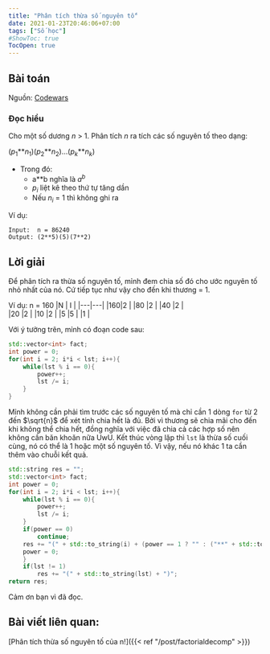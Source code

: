 ```yaml
---
title: "Phân tích thừa số nguyên tố"
date: 2021-01-23T20:46:06+07:00
tags: ["Số học"]
#ShowToc: true
TocOpen: true
---
```

## Bài toán 
Nguồn: [Codewars](https://www.codewars.com/kata/54d512e62a5e54c96200019e)
### Đọc hiểu
Cho một số dương $n$ > 1. Phân tích $n$ ra tích các số nguyên tố theo dạng:

($p_1$\*\*$n_1$)($p_2$\*\*$n_2$)...($p_k$\*\*$n_k$) 
- Trong đó: 
    - a**b nghĩa là $a^b$
    - $p_i$ liệt kê theo thứ tự tăng dần
    - Nếu $n_i$ = 1 thì không ghi ra

Ví dụ:
```
Input:  n = 86240
Output: (2**5)(5)(7**2)
```
## Lời giải 
Để phân tích ra thừa số nguyên tố, mỉnh đem chia số đó cho ước nguyên tố nhỏ nhất của nó. Cứ tiếp tục như vậy cho đến khi thương = 1.

Ví dụ: n = 160
|N  | I |
|---|---|
|160|2  |
|80 |2  |
|40 |2  |   
|20 |2  |
|10 |2  |
|5  |5  |
|1  |

Với ý tưởng trên, mỉnh có đoạn code sau:
```cpp
std::vector<int> fact;
int power = 0;
for(int i = 2; i*i < lst; i++){
    while(lst % i == 0){
		power++;
		lst /= i;
	}
}
```
Mỉnh không cần phải tìm trước các số nguyên tố mà chỉ cần 1 dòng `for` từ 2 đến $\sqrt{n}$ để xét tính chia hết là đủ. Bởi vì thương sẽ chia mãi cho đến khi không thể chia hết, đồng nghĩa với việc đã chia cả các hợp số nên không cần băn khoăn nữa UwU. Kết thúc vòng lặp thì `lst` là thừa số cuối cùng, nó có thể là 1 hoặc một số nguyên tố. Vì vậy, nếu nó khác 1 ta cần thêm vào chuỗi kết quả.
```cpp
std::string res = "";
std::vector<int> fact;
int power = 0;
for(int i = 2; i*i < lst; i++){
    while(lst % i == 0){
        power++;
        lst /= i;
    }
    if(power == 0)
        continue;
    res += "(" + std::to_string(i) + (power == 1 ? "" : ("**" + std::to_string(power))) + ")";
    power = 0;
    }   
    if(lst != 1)
        res += "(" + std::to_string(lst) + ")";
return res;
```
Cảm ơn bạn vì đã đọc.
## Bài viết liên quan:
[Phân tích thừa số nguyên tố của n!]({{< ref "/post/factorialdecomp" >}})
